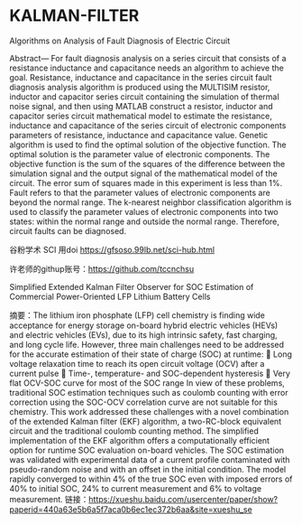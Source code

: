 # KALMAN-FILTER

Algorithms on Analysis of Fault Diagnosis of Electric Circuit

Abstract— For fault diagnosis analysis on a series circuit that consists of a resistance inductance and capacitance needs an algorithm to achieve the goal. Resistance, inductance and capacitance in the series circuit fault diagnosis analysis algorithm is produced using the MULTISIM resistor, inductor and capacitor series circuit containing the simulation of thermal noise signal, and then using MATLAB construct a resistor, inductor and capacitor series circuit mathematical model to estimate the resistance, inductance and capacitance of the series circuit of electronic components parameters of resistance, inductance and capacitance value. Genetic algorithm is used to find the optimal solution of the objective function. The optimal solution is the parameter value of electronic components. The objective function is the sum of the squares of the difference between the simulation signal and the output signal of the mathematical model of the circuit. The error sum of squares made in this experiment is less than 1%. Fault refers to that the parameter values of electronic components are beyond the normal range. The k-nearest neighbor classification algorithm is used to classify the parameter values of electronic components into two states: within the normal range and outside the normal range. Therefore, circuit faults can be diagnosed.

谷粉学术 SCI 用doi https://gfsoso.99lb.net/sci-hub.html

许老师的githup账号：https://github.com/tccnchsu

Simplified Extended Kalman Filter Observer for SOC Estimation of Commercial Power-Oriented LFP Lithium Battery Cells

摘要：The lithium iron phosphate (LFP) cell chemistry is finding
wide acceptance for energy storage on-board hybrid electric
vehicles (HEVs) and electric vehicles (EVs), due to its high
intrinsic safety, fast charging, and long cycle life. However,
three main challenges need to be addressed for the accurate
estimation of their state of charge (SOC) at runtime:
 Long voltage relaxation time to reach its open circuit
voltage (OCV) after a current pulse
 Time-, temperature- and SOC-dependent hysteresis
 Very flat OCV-SOC curve for most of the SOC range
In view of these problems, traditional SOC estimation
techniques such as coulomb counting with error correction
using the SOC-OCV correlation curve are not suitable for this
chemistry.
This work addressed these challenges with a novel
combination of the extended Kalman filter (EKF) algorithm, a
two-RC-block equivalent circuit and the traditional coulomb
counting method. The simplified implementation of the EKF
algorithm offers a computationally efficient option for runtime
SOC evaluation on-board vehicles. The SOC estimation was
validated with experimental data of a current profile
contaminated with pseudo-random noise and with an offset in
the initial condition. The model rapidly converged to within
4% of the true SOC even with imposed errors of 40% to initial
SOC, 24% to current measurement and 6% to voltage
measurement. 
链接：https://xueshu.baidu.com/usercenter/paper/show?paperid=440a63e5b6a5f7aca0b6ec1ec372b6aa&site=xueshu_se
